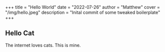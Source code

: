 +++
title = "Hello World"
date = "2022-07-26"
author = "Matthew"
cover = "/img/hello.jpeg"
description = "Inital commit of some tweaked boilerplate"
+++

## Hello Cat
The internet loves cats.
This is mine.
